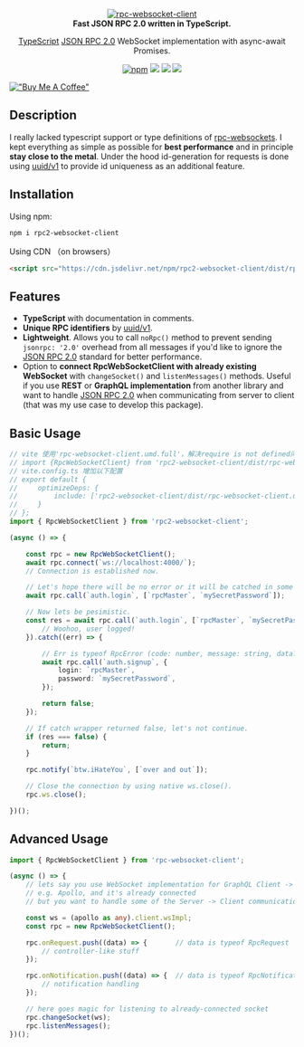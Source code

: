 <p align="center">
    <a href="https://github.com/radarsu/rpc-websocket-client/" target="blank"><img src="https://raw.githubusercontent.com/radarsu/rpc-websocket-client/master/assets/logo.png" alt="rpc-websocket-client" /></a><br/>
    <strong>Fast JSON RPC 2.0 written in TypeScript.</strong>
</p>

<p align="center">
<a href="https://github.com/Microsoft/TypeScript" target="blank">TypeScript</a> <a href="https://www.jsonrpc.org/specification" target="_blank" alt="JSON RPC 2.0">JSON RPC 2.0</a> WebSocket implementation with async-await Promises.<br/>
</p>

<p align="center">
	<a href="https://www.npmjs.com/package/rpc-websocket-client" target="_blank" alt="npm rpc-websocket-client"><img src="https://img.shields.io/npm/v/rpc-websocket-client.svg" alt="npm" /></a>
	<img src="https://img.shields.io/github/license/radarsu/rpc-websocket-client.svg" />
	<img src="https://img.shields.io/github/stars/radarsu/rpc-websocket-client.svg" />
	<a href="https://twitter.com/radarsujs"><img src="https://img.shields.io/twitter/url/https/github.com/radarsu/rpc-websocket-client.svg?style=social" /></a>
</p>

[!["Buy Me A Coffee"](https://www.buymeacoffee.com/assets/img/custom_images/orange_img.png)](https://www.buymeacoffee.com/radarsu)
## Description

I really lacked typescript support or type definitions of <a href="https://github.com/elpheria/rpc-websockets" target="_blank" alt="rpc-websockets">rpc-websockets</a>. I kept everything as simple as possible for <strong>best performance</strong> and in principle <strong>stay close to the metal</strong>. Under the hood id-generation for requests is done using <a href="https://github.com/kelektiv/node-uuid" target="_blank" alt="uuid">uuid/v1</a> to provide id uniqueness as an additional feature.

## Installation
Using npm:
```sh
npm i rpc2-websocket-client
```
Using CDN （on browsers）
```html
<script src="https://cdn.jsdelivr.net/npm/rpc2-websocket-client/dist/rpc-websocket-client.umd.full.js"></script>
```

## Features

- <strong>TypeScript</strong> with documentation in comments.
- <strong>Unique RPC identifiers</strong> by <a href="https://github.com/kelektiv/node-uuid" target="_blank" alt="uuid">uuid/v1</a>.
- <strong>Lightweight</strong>. Allows you to call `noRpc()` method to prevent sending `jsonrpc: '2.0'` overhead from all messages if you'd like to ignore the <a href="https://www.jsonrpc.org/specification" target="_blank" alt="JSON RPC 2.0">JSON RPC 2.0</a> standard for better performance.
- Option to <strong>connect RpcWebSocketClient with already existing WebSocket</strong> with `changeSocket()` and `listenMessages()` methods. Useful if you use <strong>REST</strong> or <strong>GraphQL implementation</strong> from another library and want to handle <a href="https://www.jsonrpc.org/specification" target="_blank" alt="JSON RPC 2.0">JSON RPC 2.0</a> when communicating from server to client (that was my use case to develop this package).

## Basic Usage
```ts
// vite 使用'rpc-websocket-client.umd.full'，解决require is not defined问题
// import {RpcWebSocketClient} from 'rpc2-websocket-client/dist/rpc-websocket-client.umd.full';
// vite.config.ts 增加以下配置
// export default {
//     optimizeDeps: {
//         include: ['rpc2-websocket-client/dist/rpc-websocket-client.umd.full']
//     }
// };
import { RpcWebSocketClient } from 'rpc2-websocket-client';

(async () => {

    const rpc = new RpcWebSocketClient();
    await rpc.connect(`ws://localhost:4000/`);
    // Connection is established now.

    // Let's hope there will be no error or it will be catched in some wrapper.
    await rpc.call(`auth.login`, [`rpcMaster`, `mySecretPassword`]);

    // Now lets be pesimistic.
    const res = await rpc.call(`auth.login`, [`rpcMaster`, `mySecretPassword`]).then(() => {
        // Woohoo, user logged!
    }).catch((err) => {

        // Err is typeof RpcError (code: number, message: string, data?: any).
        await rpc.call(`auth.signup`, {
            login: `rpcMaster`,
            password: `mySecretPassword`,
        });

        return false;
    });

    // If catch wrapper returned false, let's not continue.
    if (res === false) {
        return;
    }

    rpc.notify(`btw.iHateYou`, [`over and out`]);

    // Close the connection by using native ws.close().
    rpc.ws.close();

})();
```

## Advanced Usage
```ts
import { RpcWebSocketClient } from 'rpc-websocket-client';

(async () => {
    // lets say you use WebSocket implementation for GraphQL Client -> Server communication
    // e.g. Apollo, and it's already connected
    // but you want to handle some of the Server -> Client communication with RPC

    const ws = (apollo as any).client.wsImpl;
    const rpc = new RpcWebSocketClient();

    rpc.onRequest.push((data) => {       // data is typeof RpcRequest
        // controller-like stuff
    });

    rpc.onNotification.push((data) => {  // data is typeof RpcNotification
        // notification handling
    });

    // here goes magic for listening to already-connected socket
    rpc.changeSocket(ws);
    rpc.listenMessages();
})();
```

